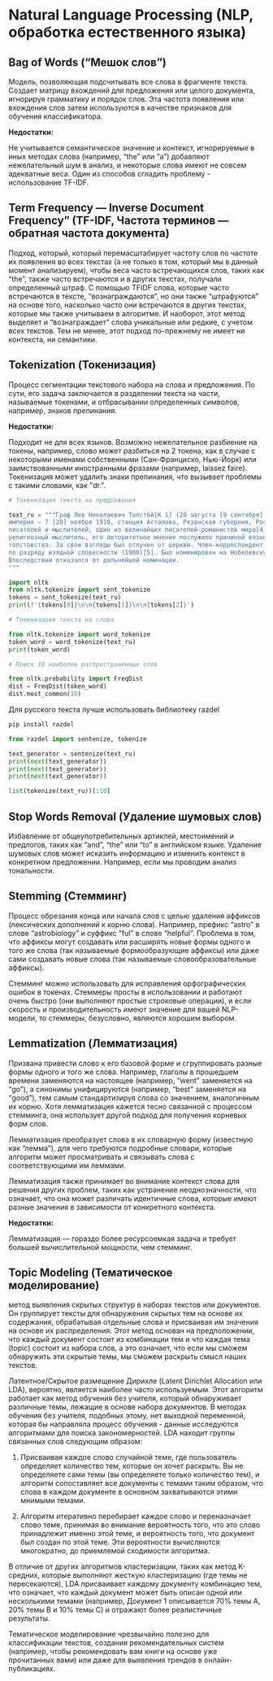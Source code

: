 # Natural Language Processing (NLP, обработка естественного языка)
## Bag of Words (“Мешок слов”)
Модель, позволяющая подсчитывать все слова в фрагменте текста. Cоздает матрицу вхождений для предложения или целого документа, игнорируя грамматику и порядок слов. Эта частота появления или вхождения слов затем используются в качестве признаков для обучения классификатора.

**Недостатки:**

Не учитывается семантическое значение и контекст, игнорируемые в иных методах слова (например, “the” или “a”) добавляют нежелательный шум в анализ, и некоторые слова имеют не совсем адекватные веса. Один из способов сгладить проблему - использование TF-IDF. 

## Term Frequency — Inverse Document Frequency” (TF-IDF, Частота терминов — обратная частота документа)
Подход, который, который перемасштабирует частоту слов по частоте их появления во всех текстах (а не только в том, который мы в данный момент анализируем), чтобы веса часто встречающихся слов, таких как “the”, также часто встречаются и в других текстах, получали определенный штраф. С помощью TFIDF слова, которые часто встречаются в тексте, “вознаграждаются”, но они также “штрафуются” на основе того, насколько часто они встречаются в других текстах, которые мы также учитываем в алгоритме. И наоборот, этот метод выделяет и “вознаграждает” слова уникальные или редкие, с учетом всех текстов. Тем не менее, этот подход по-прежнему не имеет ни контекста, ни семантики.

## Tokenization (Токенизация)
Процесс сегментации текстового набора на слова и предложения. По сути, его задача заключается в разделении текста на части, называемые токенами, и отбрасывании определенных символов, например, знаков препинания.

**Недостатки:**

Подходит не для всех языков. Возможно нежелательное разбиение на токены, например, слово может разбиться на 2 токена, как в случае с некоторыми именами собственными (Сан-Франциско, Нью-Йорк) или заимствованными иностранными фразами (например, laissez faire). Токенизация может удалить знаки препинания, что вызывает проблемы с такими словами, как "dr.".

```python
# Токенизация текста на предложения

text_ru = """Граф Лев Николаевич Толсто́й[К 1] (28 августа [9 сентября] 1828, Ясная Поляна, Тульская губерния, Российская 
империя — 7 [20] ноября 1910, станция Астапово, Рязанская губерния, Российская империя) — один из наиболее известных русских 
писателей и мыслителей, один из величайших писателей-романистов мира[4]. Участник обороны Севастополя. Просветитель, публицист, 
религиозный мыслитель, его авторитетное мнение послужило причиной возникновения нового религиозно-нравственного течения — 
толстовства. За свои взгляды был отлучен от церкви. Член-корреспондент Императорской Академии наук (1873), почётный академик 
по разряду изящной словесности (1900)[5]. Был номинирован на Нобелевскую премию по литературе (1902, 1903, 1904, 1905). 
Впоследствии отказался от дальнейшей номинации.
"""

import nltk
from nltk.tokenize import sent_tokenize
tokens = sent_tokenize(text_ru)
print(f'{tokens[0]}\n\n{tokens[1]}\n\n{tokens[2]}')
```
```python
# Токенизация текста на слова

from nltk.tokenize import word_tokenize
token_word = word_tokenize(text_ru)
print(token_word)
```
```python
# Поиск 10 наиболее распространенных слов

from nltk.probability import FreqDist
dist = FreqDist(token_word)
dist.most_common(10)
```
Для русского текста лучше использовать библиотеку razdel
```python
pip install razdel

from razdel import sentenize, tokenize

text_generator = sentenize(text_ru)
print(next(text_generator))
print(next(text_generator))
print(next(text_generator))

list(tokenize(text_ru))[:10]
```

## Stop Words Removal (Удаление шумовых слов)
Избавление от общеупотребительных артиклей, местоимений и предлогов, таких как “and”, “the” или “to” в английском языке. Удаление шумовых слов может исказить информацию и изменить контекст в конкретном предложении. Например, если мы проводим анализ тональности.

## Stemming (Стемминг)
Процесс обрезания конца или начала слов с целью удаления аффиксов (лексических дополнений к корню слова). Например, префикс “astro” в слове “astrobiology” и суффикс “ful” в слове “helpful”. Проблема в том, что аффиксы могут создавать или расширять новые формы одного и того же слова (так называемые формообразующие аффиксы) или даже сами создавать новые слова (так называемые словообразовательные аффиксы). 

Стемминг можно использовать для исправления орфографических ошибок в токенах. Стеммеры просты в использовании и работают очень быстро (они выполняют простые строковые операции), и если скорость и производительность имеют значение для вашей NLP-модели, то стеммеры, безусловно, являются хорошим выбором.

## Lemmatization (Лемматизация)
Призвана привести слово к его базовой форме и сгруппировать разные формы одного и того же слова. Например, глаголы в прошедшем времени заменяются на настоящее (например, “went” заменяется на “go”), а синонимы унифицируются (например, “best” заменяется на “good”), тем самым стандартизируя слова со значением, аналогичным их корню. Хотя лемматизация кажется тесно связанной с процессом стемминга, она использует другой подход для получения корневых форм слов.

Лемматизация преобразует слова в их словарную форму (известную как “лемма”), для чего требуются подробные словари, которые алгоритм может просматривать и связывать слова с соответствующими им леммами.

Лемматизация также принимает во внимание контекст слова для решения других проблем, таких как устранение неоднозначности, что означает, что она может различать идентичные слова, которые имеют разные значения в зависимости от конкретного контекста. 

**Недостатки:**

Лемматизация — гораздо более ресурсоемкая задача и требует большей вычислительной мощности, чем стемминг.

## Topic Modeling (Тематическое моделирование)
метод выявления скрытых структур в наборах текстов или документов. Он группирует тексты для обнаружения скрытых тем на основе их содержания, обрабатывая отдельные слова и присваивая им значения на основе их распределения. Этот метод основан на предположении, что каждый документ состоит из комбинации тем и что каждая тема (topic) состоит из набора слов, а это означает, что если мы сможем обнаружить эти скрытые темы, мы сможем раскрыть смысл наших текстов.

Латентное/Скрытое размещение Дирихле (Latent Dirichlet Allocation или LDA), вероятно, является наиболее часто используемым. Этот алгоритм работает как метод обучения без учителя, который обнаруживает различные темы, лежащие в основе набора документов. В методах обучения без учителя, подобных этому, нет выходной переменной, которая бы направляла процесс обучения - данные исследуются алгоритмами для поиска закономерностей. LDA находит группы связанных слов следующим образом:

1. Присваивая каждое слово случайной теме, где пользователь определяет количество тем, которые он хочет раскрыть. Вы не определяете сами темы (вы определяете только количество тем), и алгоритм сопоставляет все документы с темами таким образом, что слова в каждом документе в основном захватываются этими мнимыми темами.

2. Алгоритм итеративно перебирает каждое слово и переназначает слово теме, принимая во внимание вероятность того, что это слово принадлежит именно этой теме, и вероятность того, что документ был создан по этой теме. Эти вероятности вычисляются многократно, до приемлемой сходимости алгоритма.

В отличие от других алгоритмов кластеризации, таких как метод K-средних, которые выполняют жесткую кластеризацию (где темы не пересекаются), LDA присваивает каждому документу комбинацию тем, что означает, что каждый документ может быть описан одной или несколькими темами (например, Документ 1 описывается 70% темы A, 20% темы B и 10% темы C) и отражают более реалистичные результаты.


Тематическое моделирование чрезвычайно полезно для классификации текстов, создания рекомендательных систем (например, чтобы рекомендовать вам книги на основе уже прочитанных вами) или даже для выявления трендов в онлайн-публикациях.

